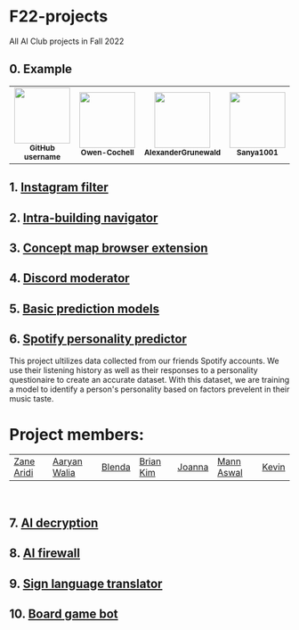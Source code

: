 # F22-projects
All AI Club projects in Fall 2022

## 0. Example
<table>
  <tbody>
    <tr>
      <td align="center">
        <a href="https://github.com/features/copilot">
        <img src="https://github.githubassets.com/images/modules/site/copilot/copilot.png" width="100px;">
        </a><br/>
        <small><b>GitHub username</b></small>
      </td>
      <td align="center">
        <a href="https://github.com/Owen-Cochell">
        <img src="https://avatars.githubusercontent.com/u/28907989?v=4" width="100px;">
        </a><br/>
        <small><b>Owen-Cochell</b></small>
      </td>
      <td align="center">
        <a href="https://github.com/AlexanderGrunewald">
        <img src="https://avatars.githubusercontent.com/u/97201153?v=4" width="100px;"/>
        </a><br/>
        <small><b>AlexanderGrunewald</b></small>
      </td>
      <td align="center">
        <a href="https://github.com/Sanya1001">
        <img src="https://avatars.githubusercontent.com/u/85473792?v=4" width="100px;"/>
        </a><br/>
        <small><b>Sanya1001</b></small>
      </td>
    </tr>
  </tbody>
</table>

## 1. [Instagram filter](#)

## 2. [Intra-building navigator](#)

## 3. [Concept map browser extension](#)

## 4. [Discord moderator](#)

## 5. [Basic prediction models](#)

## 6. [Spotify personality predictor](#)
<p>
  This project ultilizes data collected from our friends Spotify accounts. We use their listening history as well as their responses to a personality questionaire to create an accurate dataset.  With this dataset, we are training a model to identify a person's personality based on factors prevelent in their music taste.
</p>
<h1> Project members: </h1>
<table>
  <tbody>
    <tr>
      <td>
        <a href="https://github.com/ZaneAridi1022">Zane Aridi</a>
      </td>
      <td>
        <a href="https://github.com/aaryan-walia">Aaryan Walia</a>
      </td>
      <td>
        <a href="https://github.com/bjyan04">Blenda</a>
      </td>
      <td>
        <a href="https://github.com/briankim0914">Brian Kim</a>
      </td>
      <td>
        <a href="https://github.com/KaijiaZhan">Joanna</a>
      </td>
      <td>
        <a href="https://github.com/mannaswal">Mann Aswal</a>
      </td>
      <td>
        <a href="https://github.com/Nilvek789">Kevin</a>
      </td>
    </tr>
  </tbody>
</table>
<br>

## 7. [AI decryption](#)

## 8. [AI firewall](#)

## 9. [Sign language translator](#)

## 10. [Board game bot](#)
